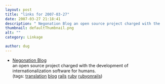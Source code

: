 ```yaml
---
layout: post
title: "links for 2007-03-27"
date: 2007-03-27 21:18:41
description: " Negonation Blog an open source project charged with the development of internationalization software for humans. (tags --  translation blog rails ruby rubyonrails)&#8230;"
thumbnail: defaultThumbnail.png
alt: ""
category: Linkage

author: dug
---
```


<ul class="delicious">
	<li>
		<div class="delicious-link"><a href="http://blog.negonation.com/en/">Negonation Blog</a></div>
		<div class="delicious-extended">an open source project charged with the development of internationalization software for humans.</div>
		<div class="delicious-tags">(tags: <a href="http://del.icio.us/dug/translation">translation</a> <a href="http://del.icio.us/dug/blog">blog</a> <a href="http://del.icio.us/dug/rails">rails</a> <a href="http://del.icio.us/dug/ruby">ruby</a> <a href="http://del.icio.us/dug/rubyonrails">rubyonrails</a>)</div>
	</li>
</ul>
